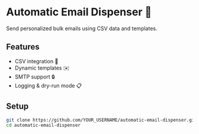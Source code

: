 # Automatic Email Dispenser 📧

Send personalized bulk emails using CSV data and templates.

## Features
- CSV integration 📁
- Dynamic templates ✉️
- SMTP support 🔒
- Logging & dry-run mode 📋

## Setup
```bash
git clone https://github.com/YOUR_USERNAME/automatic-email-dispenser.git
cd automatic-email-dispenser

